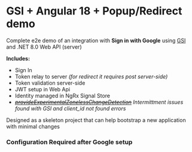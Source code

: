 # GSI + Angular 18 + Popup/Redirect demo 

Complete e2e demo of an integration with **Sign in with Google** using [GSI](https://developers.google.com/identity/gsi/web/guides/overview) and .NET 8.0 Web API (server)

**Includes:** 
- Sign In
- Token relay to server *(for redirect it requires post server-side)*
- Token validation server-side
- JWT setup in Web Api
- Identity managed in NgRx Signal Store
- ~~[_provideExperimentalZonelessChangeDetection_](https://netbasal.com/navigating-the-new-era-of-angular-zoneless-change-detection-unveiled-e7404de69b89)~~ _Intermittment issues found with GSI and client_id not found errors_

Designed as a skeleton project that can help bootstrap a new application with minimal changes

### Configuration Required after Google setup
